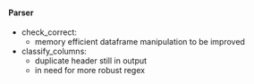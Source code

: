 #### Parser
* check_correct:
    * memory efficient dataframe manipulation to be improved
* classify_columns:
    * duplicate header still in output
    * in need for more robust regex
